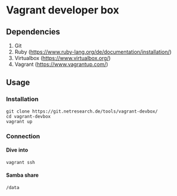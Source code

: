 # Vagrant developer box

## Dependencies

1. Git
2. Ruby (https://www.ruby-lang.org/de/documentation/installation/)
3. Virtualbox (https://www.virtualbox.org/)
4. Vagrant (https://www.vagrantup.com/)

## Usage

### Installation

```
git clone https://git.netresearch.de/tools/vagrant-devbox/
cd vagrant-devbox
vagrant up

```

### Connection

#### Dive into

```
vagrant ssh
```

#### Samba share

```
/data
```
